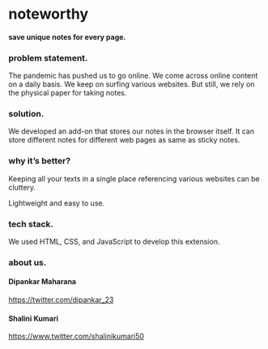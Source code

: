 # noteworthy
#### save unique notes for every page. 

 

### problem statement. 

The pandemic has pushed us to go online. We come across online content on a daily basis. We keep on surfing various websites. But still, we rely on the physical paper for taking notes. 

 

### solution. 

We developed an add-on that stores our notes in the browser itself. It can store different notes for different web pages as same as sticky notes. 

 

### why it’s better? 

Keeping all your texts in a single place referencing various websites can be cluttery. 

Lightweight and easy to use. 

 

### tech stack. 

We used HTML, CSS, and JavaScript to develop this extension. 

 

 

### about us. 

#### Dipankar Maharana <br/>
https://twitter.com/dipankar_23 

#### Shalini Kumari 
https://www.twitter.com/shalinikumari50 
